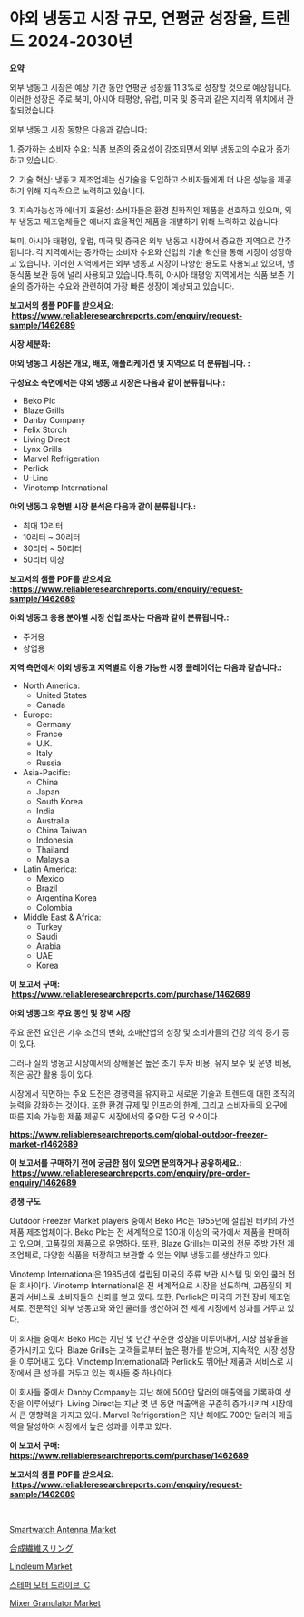 <p><h1>야외 냉동고 시장 규모, 연평균 성장율, 트렌드 2024-2030년</h1></p><p><strong>요약</strong></p>
<p><p>외부 냉동고 시장은 예상 기간 동안 연평균 성장률 11.3%로 성장할 것으로 예상됩니다. 이러한 성장은 주로 북미, 아시아 태평양, 유럽, 미국 및 중국과 같은 지리적 위치에서 관찰되었습니다.</p><p>외부 냉동고 시장 동향은 다음과 같습니다:</p><p>1. 증가하는 소비자 수요: 식품 보존의 중요성이 강조되면서 외부 냉동고의 수요가 증가하고 있습니다.</p><p>2. 기술 혁신: 냉동고 제조업체는 신기술을 도입하고 소비자들에게 더 나은 성능을 제공하기 위해 지속적으로 노력하고 있습니다.</p><p>3. 지속가능성과 에너지 효율성: 소비자들은 환경 친화적인 제품을 선호하고 있으며, 외부 냉동고 제조업체들은 에너지 효율적인 제품을 개발하기 위해 노력하고 있습니다.</p><p>북미, 아시아 태평양, 유럽, 미국 및 중국은 외부 냉동고 시장에서 중요한 지역으로 간주됩니다. 각 지역에서는 증가하는 소비자 수요와 산업의 기술 혁신을 통해 시장이 성장하고 있습니다. 이러한 지역에서는 외부 냉동고 시장이 다양한 용도로 사용되고 있으며, 냉동식품 보관 등에 널리 사용되고 있습니다.특히, 아시아 태평양 지역에서는 식품 보존 기술의 증가하는 수요와 관련하여 가장 빠른 성장이 예상되고 있습니다.</p></p>
<p><strong>보고서의 샘플 PDF를 받으세요: &nbsp;<a href="https://www.reliableresearchreports.com/enquiry/request-sample/1462689">https://www.reliableresearchreports.com/enquiry/request-sample/1462689</a></strong></p>
<p><strong>시장 세분화:</strong></p>
<p><strong> 야외 냉동고 시장은 개요, 배포, 애플리케이션 및 지역으로 더 분류됩니다. :</strong></p>
<p><strong>구성요소 측면에서는 야외 냉동고 시장은 다음과 같이 분류됩니다.:</strong></p>
<p><ul><li>Beko Plc</li><li>Blaze Grills</li><li>Danby Company</li><li>Felix Storch</li><li>Living Direct</li><li>Lynx Grills</li><li>Marvel Refrigeration</li><li>Perlick</li><li>U-Line</li><li>Vinotemp International</li></ul></p>
<p><strong> 야외 냉동고 유형별 시장 분석은 다음과 같이 분류됩니다.:</strong></p>
<p><ul><li>최대 10리터</li><li>10리터 ~ 30리터</li><li>30리터 ~ 50리터</li><li>50리터 이상</li></ul></p>
<p><strong>보고서의 샘플 PDF를 받으세요 :<a href="https://www.reliableresearchreports.com/enquiry/request-sample/1462689">https://www.reliableresearchreports.com/enquiry/request-sample/1462689</a></strong></p>
<p><strong> 야외 냉동고 응용 분야별 시장 산업 조사는 다음과 같이 분류됩니다.:</strong></p>
<p><ul><li>주거용</li><li>상업용</li></ul></p>
<p><strong>지역 측면에서 야외 냉동고 지역별로 이용 가능한 시장 플레이어는 다음과 같습니다.:</strong></p>
<p><ul>
    <li>
        North America:
        <ul>
            <li>United States</li>
            <li>Canada</li>
        </ul>
    </li>
    <li>
        Europe:
        <ul>
            <li>Germany</li>
            <li>France</li>
            <li>U.K.</li>
            <li>Italy</li>
            <li>Russia</li>
        </ul>
    </li>
    <li>
        Asia-Pacific:
        <ul>
            <li>China</li>
            <li>Japan</li>
            <li>South Korea</li>
            <li>India</li>
            <li>Australia</li>
            <li>China Taiwan</li>
            <li>Indonesia</li>
            <li>Thailand</li>
            <li>Malaysia</li>
        </ul>
    </li>
    <li>
        Latin America:
        <ul>
            <li>Mexico</li>
            <li>Brazil</li>
            <li>Argentina Korea</li>
            <li>Colombia</li>
        </ul>
    </li>
    <li>
        Middle East & Africa:
        <ul>
            <li>Turkey</li>
            <li>Saudi</li>
            <li>Arabia</li>
            <li>UAE</li>
            <li>Korea</li>
        </ul>
    </li>
    </ul></p>
<p><strong>이 보고서 구매: &nbsp;<a href="https://www.reliableresearchreports.com/purchase/1462689">https://www.reliableresearchreports.com/purchase/1462689</a></strong></p>
<p><strong>야외 냉동고의 주요 동인 및 장벽 시장</strong></p>
<p><p>주요 운전 요인은 기후 조건의 변화, 소매산업의 성장 및 소비자들의 건강 의식 증가 등이 있다. </p><p>그러나 실외 냉동고 시장에서의 장애물은 높은 초기 투자 비용, 유지 보수 및 운영 비용, 적은 공간 활용 등이 있다. </p><p>시장에서 직면하는 주요 도전은 경쟁력을 유지하고 새로운 기술과 트렌드에 대한 조직의 능력을 강화하는 것이다. 또한 환경 규제 및 인프라의 한계, 그리고 소비자들의 요구에 따른 지속 가능한 제품 제공도 시장에서의 중요한 도전 요소이다.</p></p>
<p><strong><a href="https://www.reliableresearchreports.com/global-outdoor-freezer-market-r1462689">https://www.reliableresearchreports.com/global-outdoor-freezer-market-r1462689</a></strong></p>
<p><strong>이 보고서를 구매하기 전에 궁금한 점이 있으면 문의하거나 공유하세요.: &nbsp;<a href="https://www.reliableresearchreports.com/enquiry/pre-order-enquiry/1462689">https://www.reliableresearchreports.com/enquiry/pre-order-enquiry/1462689</a></strong></p>
<p><strong>경쟁 구도</strong></p>
<p><p>Outdoor Freezer Market players 중에서 Beko Plc는 1955년에 설립된 터키의 가전제품 제조업체이다. Beko Plc는 전 세계적으로 130개 이상의 국가에서 제품을 판매하고 있으며, 고품질의 제품으로 유명하다. 또한, Blaze Grills는 미국의 전문 주방 가전 제조업체로, 다양한 식품을 저장하고 보관할 수 있는 외부 냉동고를 생산하고 있다.</p><p>Vinotemp International은 1985년에 설립된 미국의 주류 보관 시스템 및 와인 쿨러 전문 회사이다. Vinotemp International은 전 세계적으로 시장을 선도하며, 고품질의 제품과 서비스로 소비자들의 신뢰를 얻고 있다. 또한, Perlick은 미국의 가전 장비 제조업체로, 전문적인 외부 냉동고와 와인 쿨러를 생산하여 전 세계 시장에서 성과를 거두고 있다.</p><p>이 회사들 중에서 Beko Plc는 지난 몇 년간 꾸준한 성장을 이루어내어, 시장 점유율을 증가시키고 있다. Blaze Grills는 고객들로부터 높은 평가를 받으며, 지속적인 시장 성장을 이루어내고 있다. Vinotemp International과 Perlick도 뛰어난 제품과 서비스로 시장에서 큰 성과를 거두고 있는 회사들 중 하나이다.</p><p>이 회사들 중에서 Danby Company는 지난 해에 500만 달러의 매출액을 기록하여 성장을 이루어냈다. Living Direct는 지난 몇 년 동안 매출액을 꾸준히 증가시키며 시장에서 큰 영향력을 가지고 있다. Marvel Refrigeration은 지난 해에도 700만 달러의 매출액을 달성하여 시장에서 높은 성과를 이루고 있다.</p></p>
<p><strong>이 보고서 구매: &nbsp; <a href="https://www.reliableresearchreports.com/purchase/1462689">https://www.reliableresearchreports.com/purchase/1462689</a></strong></p>
<p><strong>보고서의 샘플 PDF를 받으세요: &nbsp;<a href="https://www.reliableresearchreports.com/enquiry/request-sample/1462689">https://www.reliableresearchreports.com/enquiry/request-sample/1462689</a></strong><strong></strong></p>
<p>&nbsp;</p>
<p><p><a href="https://github.com/timeliteaut/Market-Research-Report-List-2/blob/main/smartwatch-antenna-market.md">Smartwatch Antenna Market</a></p><p><a href="https://github.com/mcbeesbxa270/Market-Research-Report-List-1/blob/main/783034433318.md">合成繊維スリング</a></p><p><a href="https://issuu.com/reportprime-2/docs/linoleum-market-size-2030.pptx">Linoleum Market</a></p><p><a href="https://github.com/CliftonFisher9067/Market-Research-Report-List-1/blob/main/159527430663.md">스테퍼 모터 드라이브 IC</a></p><p><a href="https://github.com/seekum/Market-Research-Report-List-2/blob/main/mixer-granulator-market.md">Mixer Granulator Market</a></p></p>